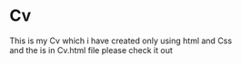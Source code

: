 # Cv
This is my Cv which i have created only using html and Css 
<br>
and the is in Cv.html file please check it out 

